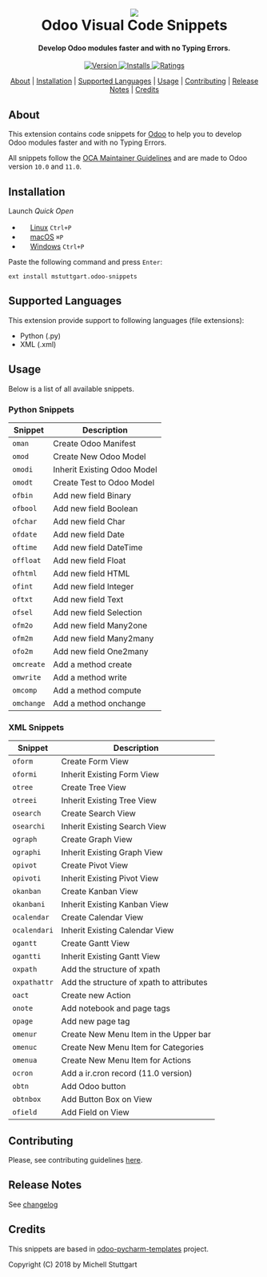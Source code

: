 
<h1 align="center">
  <br>
  <a href="https://marketplace.visualstudio.com/items?itemName=mstuttgart.odoo-snippets">
  <img src="https://github.com/mstuttgart/vscode-odoo-snippets/blob/develop/images/icon.png"></a>
  <br>
  Odoo Visual Code Snippets
  <br>
</h1>

<h4 align="center">Develop Odoo modules faster and with no Typing Errors.</h4>

<p align="center">
  <a href="https://marketplace.visualstudio.com/items?itemName=mstuttgart.odoo-snippets">
    <img src="https://vsmarketplacebadge.apphb.com/version-short/mstuttgart.odoo-snippets.svg?style=flat-square"         alt="Version">
  </a>
  <a href="https://marketplace.visualstudio.com/items?itemName=mstuttgart.odoo-snippets">
    <img src="https://vsmarketplacebadge.apphb.com/installs/mstuttgart.odoo-snippets.svg?style=flat-square" alt="Installs">
  </a>
  <a href="https://marketplace.visualstudio.com/items?itemName=mstuttgart.odoo-snippets">
      <img src="https://vsmarketplacebadge.apphb.com/rating/mstuttgart.odoo-snippets.svg?style=flat-square" alt="Ratings">
  </a>
</p>

<p align="center">
  <a href="#about">About</a> |
  <a href="#installation">Installation</a> |
  <a href="#supported-languages">Supported Languages</a> |
  <a href="#usage">Usage</a> |
  <a href="#contributing">Contributing</a> |
  <a href="#release-notes">Release Notes</a> | 
  <a href="#credits">Credits</a>
</p>

## About

This extension contains code snippets for [Odoo](https://www.odoo.com) to help you to develop Odoo modules faster and with no Typing Errors.

All snippets follow the [OCA Maintainer Guidelines](https://github.com/OCA/maintainer-tools/blob/master/CONTRIBUTING.md) and are made to Odoo version `10.0` and `11.0`.

## Installation

Launch *Quick Open*
  - <img src="https://www.kernel.org/theme/images/logos/favicon.png" width=16 height=16/> <a href="https://code.visualstudio.com/shortcuts/keyboard-shortcuts-linux.pdf">Linux</a> `Ctrl+P`
  - <img src="https://developer.apple.com/favicon.ico" width=16 height=16/> <a href="https://code.visualstudio.com/shortcuts/keyboard-shortcuts-macos.pdf">macOS</a> `⌘P`
  - <img src="https://www.microsoft.com/favicon.ico" width=16 height=16/> <a href="https://code.visualstudio.com/shortcuts/keyboard-shortcuts-windows.pdf">Windows</a> `Ctrl+P`

Paste the following command and press `Enter`:

```
ext install mstuttgart.odoo-snippets
```

## Supported Languages

This extension provide support to following languages (file extensions):

* Python (.py)
* XML (.xml)

## Usage

Below is a list of all available snippets.

### Python Snippets

| Snippet    | Description                 |
| ---------- | --------------------------- |
| `oman`     | Create Odoo Manifest        |
| `omod`     | Create New Odoo Model       |
| `omodi`    | Inherit Existing Odoo Model |
| `omodt`    | Create Test to Odoo Model   |
| `ofbin`    | Add new field Binary        |
| `ofbool`   | Add new field Boolean       |
| `ofchar`   | Add new field Char          |
| `ofdate`   | Add new field Date          |
| `oftime`   | Add new field DateTime      |
| `offloat`  | Add new field Float         |
| `ofhtml`   | Add new field HTML          |
| `ofint`    | Add new field Integer       |
| `oftxt`    | Add new field Text          |
| `ofsel`    | Add new field Selection     |
| `ofm2o`    | Add new field Many2one      |
| `ofm2m`    | Add new field Many2many     |
| `ofo2m`    | Add new field One2many      |
| `omcreate` | Add a method create         |
| `omwrite`  | Add a method write          |
| `omcomp`   | Add a method compute        |
| `omchange` | Add a method onchange       |

### XML Snippets

| Snippet      | Description                              |
| ------------ | ---------------------------------------- |
| `oform`      | Create Form View                         |
| `oformi`     | Inherit Existing Form View               |
| `otree`      | Create Tree View                         |
| `otreei`     | Inherit Existing Tree View               |
| `osearch`    | Create Search View                       |
| `osearchi`   | Inherit Existing Search View             |
| `ograph`     | Create Graph View                        |
| `ographi`    | Inherit Existing Graph View              |
| `opivot`     | Create Pivot View                        |
| `opivoti`    | Inherit Existing Pivot View              |
| `okanban`    | Create Kanban View                       |
| `okanbani`   | Inherit Existing Kanban View             |
| `ocalendar`  | Create Calendar View                     |
| `ocalendari` | Inherit Existing Calendar View           |
| `ogantt`     | Create Gantt View                        |
| `ogantti`    | Inherit Existing Gantt View              |
| `oxpath`     | Add the structure of xpath               |
| `oxpathattr` | Add the structure of xpath to attributes |
| `oact`       | Create new Action                        |
| `onote`      | Add notebook and page tags               |
| `opage`      | Add new page tag                         |
| `omenur`     | Create New Menu Item in the Upper bar    |
| `omenuc`     | Create New Menu Item for Categories      |
| `omenua`     | Create New Menu Item for Actions         |
| `ocron`      | Add a ir.cron record (11.0 version)      |
| `obtn`       | Add Odoo button                          |
| `obtnbox`    | Add Button Box on View                   |
| `ofield`     | Add Field on View                        |

## Contributing

Please, see contributing guidelines [here](https://github.com/mstuttgart/odoo-vscode-snippets/blob/develop/CONTRIBUTING.md).

## Release Notes

See [changelog](CHANGELOG.md)

## Credits

This snippets are based in [odoo-pycharm-templates](https://github.com/mohamedmagdy/odoo-pycharm-templates) project.

Copyright (C) 2018 by Michell Stuttgart
